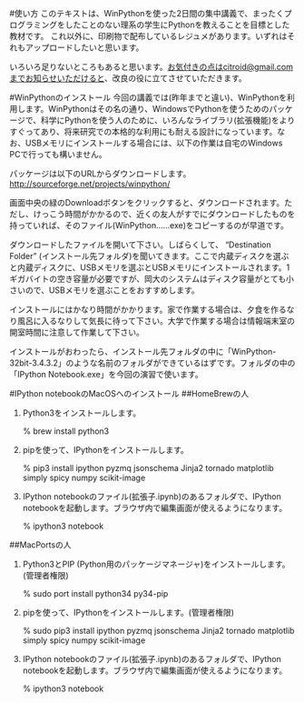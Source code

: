 #使い方
このテキストは、WinPythonを使った2日間の集中講義で、まったくプログラミングをしたことのない理系の学生にPythonを教えることを目標とした教材です。
これ以外に、印刷物で配布しているレジュメがあります。いずれはそれもアップロードしたいと思います。

いろいろ足りないところもあると思います。お気付きの点はcitroid@gmail.comまでお知らせいただけると、改良の役に立てさせていただきます。

#WinPythonのインストール
今回の講義では(昨年までと違い)、WinPythonを利用します。WinPythonはその名の通り、WindowsでPythonを使うためのパッケージで、科学にPythonを使う人のために、いろんなライブラリ(拡張機能)をよりすぐってあり、将来研究での本格的な利用にも耐える設計になっています。なお、USBメモリにインストールする場合には、以下の作業は自宅のWindows PCで行っても構いません。

パッケージは以下のURLからダウンロードします。
    http://sourceforge.net/projects/winpython/

画面中央の緑のDownloadボタンをクリックすると、ダウンロードされます。ただし、けっこう時間がかかるので、近くの友人がすでにダウンロードしたものを持っていれば、そのファイル(WinPython……exe)をコピーするのが早道です。

ダウンロードしたファイルを開いて下さい。しばらくして、 “Destination Folder” (インストール先フォルダ)を聞いてきます。ここで内蔵ディスクを選ぶと内蔵ディスクに、USBメモリを選ぶとUSBメモリにインストールされます。1ギガバイトの空き容量が必要ですが、岡大のシステムはディスク容量がとても小さいので、USBメモリを選ぶことをおすすめします。

インストールにはかなり時間がかかります。家で作業する場合は、夕食を作るなり風呂に入るなりして気長に待って下さい。大学で作業する場合は情報端末室の開室時間に注意して作業して下さい。

インストールがおわったら、インストール先フォルダの中に「WinPython-32bit-3.4.3.2」のような名前のフォルダができているはずです。フォルダの中の「IPython Notebook.exe」を今回の演習で使います。

#IPython notebookのMacOSへのインストール
##HomeBrewの人
1. Python3をインストールします。

    % brew install python3

2. pipを使って、IPythonをインストールします。

    % pip3 install ipython pyzmq jsonschema Jinja2 tornado matplotlib simply spicy numpy scikit-image

3. IPython notebookのファイル(拡張子.ipynb)のあるフォルダで、IPython notebookを起動します。ブラウザ内で編集画面が使えるようになります。

    % ipython3 notebook

##MacPortsの人
1. Python3とPIP (Python用のパッケージマネージャ)をインストールします。(管理者権限)

    % sudo port install python34 py34-pip

2. pipを使って、IPythonをインストールします。(管理者権限)

    % sudo pip3 install ipython pyzmq jsonschema Jinja2 tornado matplotlib simply spicy numpy scikit-image

3. IPython notebookのファイル(拡張子.ipynb)のあるフォルダで、IPython notebookを起動します。ブラウザ内で編集画面が使えるようになります。

    % ipython3 notebook